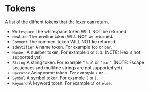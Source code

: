 # Tokens

A list of the diffrent tokens that the lexer can return.

-   `Whitespace`
    The whitespace token WILL NOT be returned.
-   `Newline`
    The newline token WILL NOT be returned.
-   `Comment`
    The comment token WILL NOT be returned.
-   `Identifier`
    A name token. For example `foo` or `bar`.
-   `Number`
    A number token. For example `1` or `2.3`. (NOTE: Hex is not supported yet)
-   `String`
    A string token. For example `"foo"` or `'bar'`. (NOTE: Escape sequences and multiline strings are not supported yet)
-   `Operator`
    An operator token. For example `+` or `-`.
-   `Symbol`
    A symbol token. For example `(` or `)`.
-   `Keyword`
    A keyword token. For example `if` or `else`.
